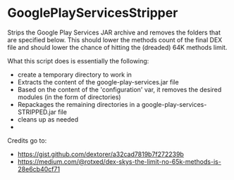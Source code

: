 GooglePlayServicesStripper
==========================

Strips the Google Play Services JAR archive and removes the folders that are specified below.
This should lower the methods count of the final DEX file and should lower the chance of hitting
the (dreaded) 64K methods limit.

What this script does is essentially the following:

 - create a temporary directory to work in
 - Extracts the content of the google-play-services.jar file
 - Based on the content of the 'configuration' var, it removes the desired modules (in the form of directories)
 - Repackages the remaining directories in a google-play-services-STRIPPED.jar file
 - cleans up as needed
 - 
Credits go to:  
 - https://gist.github.com/dextorer/a32cad7819b7f272239b
 - https://medium.com/@rotxed/dex-skys-the-limit-no-65k-methods-is-28e6cb40cf71

